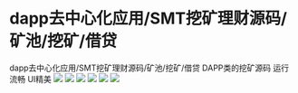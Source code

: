 # dapp去中心化应用/SMT挖矿理财源码/矿池/挖矿/借贷

dapp去中心化应用/SMT挖矿理财源码/矿池/挖矿/借贷
DAPP类的挖矿源码 运行流畅 UI精美
[![](https://wukongymw.com/wp-content/uploads/2023/04/1680624126-ab9721c0e07e011.png)](https://wukongymw.com/wp-content/uploads/2023/04/1680624126-ab9721c0e07e011.png)
[![](https://wukongymw.com/wp-content/uploads/2023/04/1680624125-e396de2228b62ac.png)](https://wukongymw.com/wp-content/uploads/2023/04/1680624125-e396de2228b62ac.png)
[![](https://wukongymw.com/wp-content/uploads/2023/04/1680624124-aba6f57af22df7f.png)](https://wukongymw.com/wp-content/uploads/2023/04/1680624124-aba6f57af22df7f.png)
[![](https://wukongymw.com/wp-content/uploads/2023/04/1680624123-fd65a4985e2b645.png)](https://wukongymw.com/wp-content/uploads/2023/04/1680624123-fd65a4985e2b645.png)
[![](https://wukongymw.com/wp-content/uploads/2023/04/1680624123-b888ad35dd0363d.png)](https://wukongymw.com/wp-content/uploads/2023/04/1680624123-b888ad35dd0363d.png)
[![](https://wukongymw.com/wp-content/uploads/2023/04/1680624122-35c9ffc4d27dcda.png)](https://wukongymw.com/wp-content/uploads/2023/04/1680624122-35c9ffc4d27dcda.png)